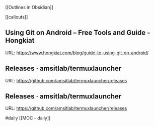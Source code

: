 

[[Outlines in Obsidian]]

[[callouts]]
## Using Git on Android – Free Tools and Guide - Hongkiat
URL: https://www.hongkiat.com/blog/guide-to-using-git-on-android/
## Releases · amsitlab/termuxlauncher
URL: https://github.com/amsitlab/termuxlauncher/releases
## Releases · amsitlab/termuxlauncher
URL: https://github.com/amsitlab/termuxlauncher/releases

#daily
[[MOC - daily]]